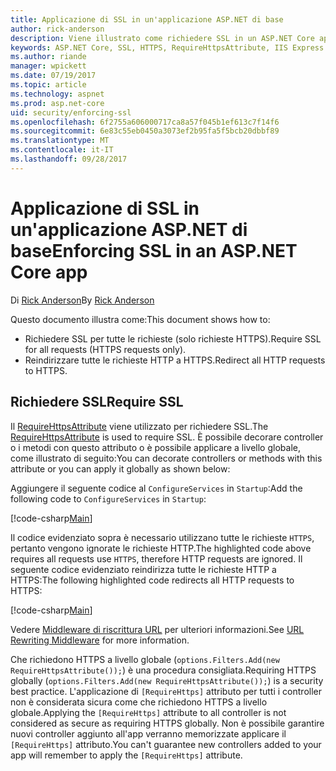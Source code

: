 ```yaml
---
title: Applicazione di SSL in un'applicazione ASP.NET di base
author: rick-anderson
description: Viene illustrato come richiedere SSL in un ASP.NET Core app web
keywords: ASP.NET Core, SSL, HTTPS, RequireHttpsAttribute, IIS Express
ms.author: riande
manager: wpickett
ms.date: 07/19/2017
ms.topic: article
ms.technology: aspnet
ms.prod: asp.net-core
uid: security/enforcing-ssl
ms.openlocfilehash: 6f2755a606000717ca8a57f045b1ef613c7f14f6
ms.sourcegitcommit: 6e83c55eb0450a3073ef2b95fa5f5bcb20dbbf89
ms.translationtype: MT
ms.contentlocale: it-IT
ms.lasthandoff: 09/28/2017
---
```

# <a name="enforcing-ssl-in-an-aspnet-core-app"></a><span data-ttu-id="ff96a-104">Applicazione di SSL in un'applicazione ASP.NET di base</span><span class="sxs-lookup"><span data-stu-id="ff96a-104">Enforcing SSL in an ASP.NET Core app</span></span>

<span data-ttu-id="ff96a-105">Di [Rick Anderson](https://twitter.com/RickAndMSFT)</span><span class="sxs-lookup"><span data-stu-id="ff96a-105">By [Rick Anderson](https://twitter.com/RickAndMSFT)</span></span>

<span data-ttu-id="ff96a-106">Questo documento illustra come:</span><span class="sxs-lookup"><span data-stu-id="ff96a-106">This document shows how to:</span></span>

- <span data-ttu-id="ff96a-107">Richiedere SSL per tutte le richieste (solo richieste HTTPS).</span><span class="sxs-lookup"><span data-stu-id="ff96a-107">Require SSL for all requests (HTTPS requests only).</span></span>
- <span data-ttu-id="ff96a-108">Reindirizzare tutte le richieste HTTP a HTTPS.</span><span class="sxs-lookup"><span data-stu-id="ff96a-108">Redirect all HTTP requests to HTTPS.</span></span>

## <a name="require-ssl"></a><span data-ttu-id="ff96a-109">Richiedere SSL</span><span class="sxs-lookup"><span data-stu-id="ff96a-109">Require SSL</span></span>

<span data-ttu-id="ff96a-110">Il [RequireHttpsAttribute](https://docs.microsoft.com/aspnet/core/api/microsoft.aspnetcore.mvc.requirehttpsattribute) viene utilizzato per richiedere SSL.</span><span class="sxs-lookup"><span data-stu-id="ff96a-110">The [RequireHttpsAttribute](https://docs.microsoft.com/aspnet/core/api/microsoft.aspnetcore.mvc.requirehttpsattribute) is used to require SSL.</span></span> <span data-ttu-id="ff96a-111">È possibile decorare controller o i metodi con questo attributo o è possibile applicare a livello globale, come illustrato di seguito:</span><span class="sxs-lookup"><span data-stu-id="ff96a-111">You can decorate controllers or methods with this attribute or you can apply it globally as shown below:</span></span>

<span data-ttu-id="ff96a-112">Aggiungere il seguente codice al `ConfigureServices` in `Startup`:</span><span class="sxs-lookup"><span data-stu-id="ff96a-112">Add the following code to `ConfigureServices` in `Startup`:</span></span>

[!code-csharp[Main](authentication/accconfirm/sample/WebApp1/Startup.cs?name=snippet2&highlight=4-)]

<span data-ttu-id="ff96a-113">Il codice evidenziato sopra è necessario utilizzano tutte le richieste `HTTPS`, pertanto vengono ignorate le richieste HTTP.</span><span class="sxs-lookup"><span data-stu-id="ff96a-113">The highlighted code above requires all requests use `HTTPS`, therefore HTTP requests are ignored.</span></span> <span data-ttu-id="ff96a-114">Il seguente codice evidenziato reindirizza tutte le richieste HTTP a HTTPS:</span><span class="sxs-lookup"><span data-stu-id="ff96a-114">The following highlighted code redirects all HTTP requests to HTTPS:</span></span>

[!code-csharp[Main](authentication/accconfirm/sample/WebApp1/Startup.cs?name=snippet_AddRedirectToHttps&highlight=7-)]

<span data-ttu-id="ff96a-115">Vedere [Middleware di riscrittura URL](xref:fundamentals/url-rewriting) per ulteriori informazioni.</span><span class="sxs-lookup"><span data-stu-id="ff96a-115">See [URL Rewriting Middleware](xref:fundamentals/url-rewriting) for more information.</span></span>

<span data-ttu-id="ff96a-116">Che richiedono HTTPS a livello globale (`options.Filters.Add(new RequireHttpsAttribute());`) è una procedura consigliata.</span><span class="sxs-lookup"><span data-stu-id="ff96a-116">Requiring HTTPS globally (`options.Filters.Add(new RequireHttpsAttribute());`) is a security best practice.</span></span> <span data-ttu-id="ff96a-117">L'applicazione di `[RequireHttps]` attributo per tutti i controller non è considerata sicura come che richiedono HTTPS a livello globale.</span><span class="sxs-lookup"><span data-stu-id="ff96a-117">Applying the `[RequireHttps]` attribute to all controller is not considered as secure as requiring HTTPS globally.</span></span> <span data-ttu-id="ff96a-118">Non è possibile garantire nuovi controller aggiunto all'app verranno memorizzate applicare il `[RequireHttps]` attributo.</span><span class="sxs-lookup"><span data-stu-id="ff96a-118">You can't guarantee new controllers added to your app will remember to apply the `[RequireHttps]` attribute.</span></span>
